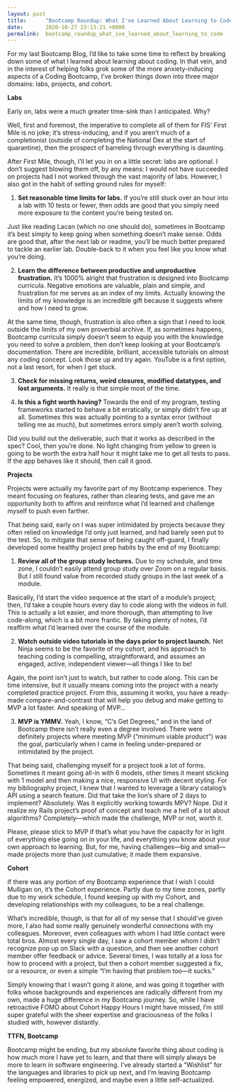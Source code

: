 ```yaml
---
layout: post
title:      "Bootcamp Roundup: What I've Learned About Learning to Code"
date:       2020-10-27 23:13:21 +0000
permalink:  bootcamp_roundup_what_ive_learned_about_learning_to_code
---
```



For my last Bootcamp Blog, I’d like to take some time to reflect by breaking down some of what I learned about learning about coding. In that vein, and in the interest of helping folks grok some of the more anxiety-inducing aspects of a Coding Bootcamp, I’ve broken things down into three major domains: labs, projects, and cohort.

**Labs**

Early on, labs were a much greater time-sink than I anticipated. Why?

Well, first and foremost, the imperative to complete all of them for FIS’ First Mile is no joke; it’s stress-inducing, and if you aren’t much of a completionist (outside of completing the National Dex at the start of quarantine), then the prospect of barreling through everything is daunting.

After First Mile, though, I’ll let you in on a little secret: labs are optional. I don’t suggest blowing them off, by any means: I would not have succeeded on projects had I not worked through the vast majority of labs. However, I also got in the habit of setting ground rules for myself:

1. **Set reasonable time limits for labs.** If you’re still stuck over an hour into a lab with 10 tests or fewer, then odds are good that you simply need more exposure to the content you’re being tested on. 

Just like reading Lacan (which no one should do), sometimes in Bootcamp it’s best simply to keep going when something doesn’t make sense. Odds are good that, after the next lab or readme, you’ll be much better prepared to tackle an earlier lab. Double-back to it when you feel like you know what you’re doing.

2. **Learn the difference between productive and unproductive frustration.** It’s 1000% alright that frustration is designed into Bootcamp curricula. Negative emotions are valuable, plain and simple, and frustration for me serves as an index of my limits. Actually knowing the limits of my knowledge is an incredible gift because it suggests where and how I need to grow.

At the same time, though, frustration is also often a sign that I need to look outside the limits of my own proverbial archive. If, as sometimes happens, Bootcamp curricula simply doesn’t seem to equip you with the knowledge you need to solve a problem, then don’t keep looking at your Bootcamp’s documentation. There are incredible, brilliant, accessible tutorials on almost any coding concept. Look those up and try again. YouTube is a first option, not a last resort, for when I get stuck.

3. **Check for missing returns, weird closures, modified datatypes, and lost arguments.** It really is that simple most of the time.

4. **Is this a fight worth having?** Towards the end of my program, testing frameworks started to behave a bit erratically, or simply didn’t fire up at all. Sometimes this was actually pointing to a syntax error (without telling me as much), but sometimes errors simply aren’t worth solving.

Did you build out the deliverable, such that it works as described in the spec? Cool, then you’re done. No light changing from yellow to green is going to be worth the extra half hour it might take me to get all tests to pass. If the app behaves like it should, then call it good.

**Projects**

Projects were actually my favorite part of my Bootcamp experience. They meant focusing on features, rather than clearing tests, and gave me an opportunity both to affirm and reinforce what I’d learned and challenge myself to push even farther.

That being said, early on I was super intimidated by projects because they often relied on knowledge I’d only just learned, and had barely seen put to the test. So, to mitigate that sense of being caught off-guard, I finally developed some healthy project prep habits by the end of my Bootcamp:

1. **Review all of the group study lectures.** Due to my schedule, and time zone, I couldn’t easily attend group study over Zoom on a regular basis. But I still found value from recorded study groups in the last week of a module. 

Basically, I’d start the video sequence at the start of a module’s project; then, I’d take a couple hours every day to code along with the videos in full. This is actually a lot easier, and more thorough, than attempting to live code-along, which is a bit more frantic. By taking plenty of notes, I’d reaffirm what I’d learned over the course of the module.

2. **Watch outside video tutorials in the days prior to project launch.** Net Ninja seems to be the favorite of my cohort, and his approach to teaching coding is compelling, straightforward, and assumes an engaged, active, independent viewer—all things I like to be!

Again, the point isn’t just to watch, but rather to code along. This can be time intensive, but it usually means coming into the project with a nearly completed practice project. From this, assuming it works, you have a ready-made compare-and-contrast that will help you debug and make getting to MVP a lot faster. And speaking of MVP…

3. **MVP is YMMV.** Yeah, I know, “C’s Get Degrees,” and in the land of Bootcamp there isn’t really even a degree involved. There were definitely projects where meeting MVP (“minimum viable product”) was the goal, particularly when I came in feeling under-prepared or intimidated by the project.

That being said, challenging myself for a project took a lot of forms. Sometimes it meant going all-in with 6 models, other times it meant sticking with 1 model and then making a nice, responsive UI with decent styling. 
For my bibliography project, I knew that I wanted to leverage a library catalog’s API using a search feature. Did that take the lion’s share of 2 days to implement? Absolutely. Was it explicitly working towards MPV? Nope. Did it realize my Rails project’s proof of concept and teach me a hell of a lot about algorithms? Completely—which made the challenge, MVP or not, worth it.

Please, please stick to MVP if that’s what you have the capacity for in light of everything else going on in your life, and everything you know about your own approach to learning. But, for me, having challenges—big and small—made projects more than just cumulative; it made them expansive.

**Cohort**

If there was any portion of my Bootcamp experience that I wish I could Mulligan on, it’s the Cohort experience. Partly due to my time zones, partly due to my work schedule, I found keeping up with my Cohort, and developing relationships with my colleagues, to be a real challenge.

What’s incredible, though, is that for all of my sense that I should’ve given more, I also had some really genuinely wonderful connections with my colleagues. Moreover, even colleagues with whom I had little contact were total bros.
Almost every single day, I saw a cohort member whom I didn’t recognize pop up on Slack with a question, and then see another cohort member offer feedback or advice. Several times, I was totally at a loss for how to proceed with a project, but then a cohort member suggested a fix, or a resource, or even a simple “I’m having that problem too—it sucks.”

Simply knowing that I wasn’t going it alone, and was going it together with folks whose backgrounds and experiences are radically different from my own, made a huge difference in my Bootcamp journey.
So, while I have retroactive FOMO about Cohort Happy Hours I might have missed, I’m still super grateful with the sheer expertise and graciousness of the folks I studied with, however distantly.

**TTFN, Bootcamp**

Bootcamp might be ending, but my absolute favorite thing about coding is how much more I have yet to learn, and that there will simply always be more to learn in software engineering. I’ve already started a “Wishlist” for the languages and libraries to pick up next, and I’m leaving Bootcamp feeling empowered, energized, and maybe even a little self-actualized. 

